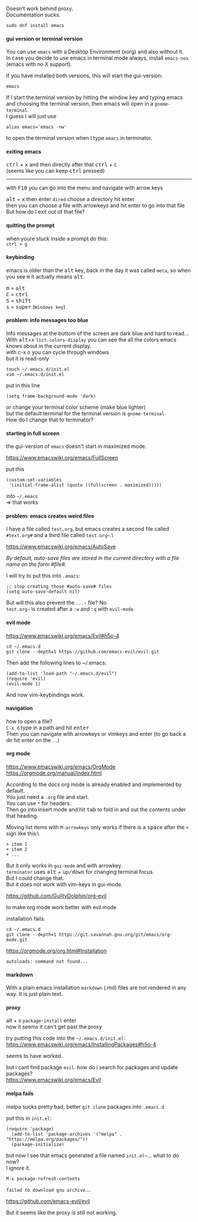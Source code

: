 Doesn't work behind proxy.\
Documentation sucks.


```
sudo dnf install emacs
```

#### gui version or terminal version

You can use `emacs` with a Desktop Environment (xorg) and also without it.\
In case you decide to use emacs in terminal mode always, install `emacs-nox` (emacs with no X support).

If you have installed both versions, this will start the gui-version:
```
emacs
```

If I start the terminal version by hitting the window key and typing emacs and choosing the terminal version, then emacs will open in a `gnome-terminal`.\
I guess I will just use
```
alias emacs='emacs -nw'
```
to open the terminal version when I type `emacs` in terminator.

#### exiting emacs

<kbd>ctrl</kbd> + <kbd>x</kbd> and then directly after that <kbd>ctrl</kbd> + <kbd>c</kbd>\
(seems like you can keep <kbd>ctrl</kbd> pressed)

***
with <kbd>F10</kbd> you can go into the menu and navigate with arrow keys

<kbd>alt</kbd> + <kbd>x</kbd> then enter `dired` choose a directory hit enter\
then you can choose a file with arrowkeys and hit enter to go into that file\
But how do I exit out of that file?

#### quitting the prompt
when youre stuck inside a prompt do this:\
`ctrl + g`

#### keybinding

emacs is older than the <kbd>alt</kbd> key, back in the day it was called `meta`, so when you see <kbd>m</kbd> it actually means <kbd>alt</kbd>.

<kbd>m</kbd> = <kbd>alt</kbd>\
<kbd>C</kbd> = <kbd>ctrl</kbd>\
<kbd>S</kbd> = <kbd>shift</kbd>\
<kbd>s</kbd> = <kbd>super</kbd> (`Windows key`)

#### problem: info messages too blue

Info messages at the bottom of the screen are dark blue and hard to read...\
With <kbd>alt</kbd>+<kbd>x</kbd> `list-colors-display` you can see the all the colors emacs knows about in the current display.\
with c-x o you can cycle through windows\
but it is read-only

```
touch ~/.emacs.d/init.el
vim ~/.emacs.d/init.el
```
put in this line
```
(setq frame-background-mode 'dark)
```

or change your terminal color scheme (make blue lighter)\
but the default terminal for the terminal version is `gnome-terminal`.\
How do I change that to terminator?

#### starting in full screen

the gui-version of `emacs` doesn't start in maximized mode.

https://www.emacswiki.org/emacs/FullScreen

put this
```
(custom-set-variables
 '(initial-frame-alist (quote ((fullscreen . maximized)))))
```
into `~/.emacs`\
=> that works

#### problem: emacs creates weird files

I have a file called `test.org`, but emacs creates a second file called `#text.org#` and a third file called `test.org~`.\

https://www.emacswiki.org/emacs/AutoSave

*By default, auto-save files are stored in the current directory with a file name on the form #file#.*

I will try to put this into `.emacs`:
```
;; stop creating those #auto-save# files
(setq auto-save-default nil)
```

But will this also prevent the `...~` file? No.\
`test.org~` is created after a `:w` and `:q` with `evil-mode`.


#### evil mode

https://www.emacswiki.org/emacs/Evil#h5o-4

```
cd ~/.emacs.d
git clone --depth=1 https://github.com/emacs-evil/evil.git
```

Then add the following lines to ~/.emacs:
```
(add-to-list 'load-path "~/.emacs.d/evil")
(require 'evil)
(evil-mode 1)
```

And now vim-keybindings work.

#### navigation

how to open a file?\
`C-x d` type in a path and hit <kbd>enter</kbd>\
Then you can navigate with arrowkeys or vimkeys and enter (to go back a dir hit enter on the `..`)

#### org mode

https://www.emacswiki.org/emacs/OrgMode \
https://orgmode.org/manual/index.html

According to the docs org mode is already enabled and implemented by default.\
You just need a `.org` file and start.\
You can use `*` for headers.\
Then go into insert mode and hit <kbd>tab</kbd> to fold in and out the contents under that heading.

Moving list items with `M-arrowkeys` only works if there is a <kbd>space</kbd> after the `+` sign like this:\
```
+ item 1
+ item 2
+ ...
```
But it only works in `gui-mode` and with arrowkey.\
`terminator` uses <kbd>alt</kbd> + <kbd>up/down</kbd> for changing terminal focus.\
But I could change that.\
But it does not work with vim-keys in gui-mode.

https://github.com/GuiltyDolphin/org-evil

to make org mode work better with evil mode


installation fails:

```
cd ~/.emacs.d
git clone --depth=1 https://git.savannah.gnu.org/git/emacs/org-mode.git
```

https://orgmode.org/org.html#Installation

```
autoloads: command not found...
```

#### markdown

With a plain emacs installation `markdown` (.md) files are not rendered in any way. It is just plain text.

#### proxy
alt + x `package-install` enter \
now it seems it can't get past the proxy

try putting this code into the `~/.emacs.d/init.el`:\
https://www.emacswiki.org/emacs/InstallingPackages#h5o-4

seems to have worked.

but i cant find package `evil`. how do i search for packages and update packages?\
https://www.emacswiki.org/emacs/Evil


#### melpa fails

melpa sucks pretty bad, better `git clone` packages into `.emacs.d`

put this in `init.el`:
```
(require 'package)
  (add-to-list 'package-archives '("melpa" . "https://melpa.org/packages/"))
  (package-initialize)
```

but now I see that emacs generated a file named `init.el~`... what to do now?\
I ignore it.

```
M-x package-refresh-contents
```
`failed to download gnu archive`....

https://github.com/emacs-evil/evil

But it seems like the proxy is still not working.
